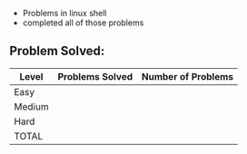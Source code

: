 - Problems in linux shell
- completed all of those problems

Problem Solved:
---
|Level|Problems Solved|Number of Problems|
|-----|---------------|------------------|
|Easy|
|Medium|
|Hard|
|TOTAL|
